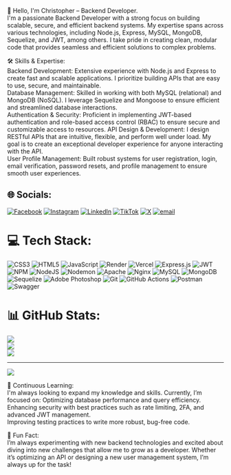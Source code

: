 👋 Hello, I'm Christopher – Backend Developer.<br>
I'm a passionate Backend Developer with a strong focus on building scalable, secure, and efficient backend systems. My expertise spans across various technologies, including Node.js, Express, MySQL, MongoDB, Sequelize, and JWT, among others. I take pride in creating clean, modular code that provides seamless and efficient solutions to complex problems.

🛠️ Skills & Expertise:<br>
Backend Development: Extensive experience with Node.js and Express to create fast and scalable applications. I prioritize building APIs that are easy to use, secure, and maintainable.<br>
Database Management: Skilled in working with both MySQL (relational) and MongoDB (NoSQL). I leverage Sequelize and Mongoose to ensure efficient and streamlined database interactions.<br>
Authentication & Security: Proficient in implementing JWT-based authentication and role-based access control (RBAC) to ensure secure and customizable access to resources.
API Design & Development: I design RESTful APIs that are intuitive, flexible, and perform well under load. My goal is to create an exceptional developer experience for anyone interacting with the API.<br>
User Profile Management: Built robust systems for user registration, login, email verification, password resets, and profile management to ensure smooth user experiences.


## 🌐 Socials:
[![Facebook](https://img.shields.io/badge/Facebook-%231877F2.svg?logo=Facebook&logoColor=white)](https://www.facebook.com/ichiogu.christopher) [![Instagram](https://img.shields.io/badge/Instagram-%23E4405F.svg?logo=Instagram&logoColor=white)](https://instagram.com/iam_chrisvibe) [![LinkedIn](https://img.shields.io/badge/LinkedIn-%230077B5.svg?logo=linkedin&logoColor=white)](https://www.linkedin.com/in/christopher-ichiogu/) [![TikTok](https://img.shields.io/badge/TikTok-%23000000.svg?logo=TikTok&logoColor=white)](https://www.tiktok.com/@chrisvibeofficial) [![X](https://img.shields.io/badge/X-black.svg?logo=X&logoColor=white)](https://x.com/@cvibeoffivial) [![email](https://img.shields.io/badge/Email-D14836?logo=gmail&logoColor=white)](mailto:ichioguchristopher98@gmail.com) 

# 💻 Tech Stack:
![CSS3](https://img.shields.io/badge/css3-%231572B6.svg?style=for-the-badge&logo=css3&logoColor=white) ![HTML5](https://img.shields.io/badge/html5-%23E34F26.svg?style=for-the-badge&logo=html5&logoColor=white) ![JavaScript](https://img.shields.io/badge/javascript-%23323330.svg?style=for-the-badge&logo=javascript&logoColor=%23F7DF1E) ![Render](https://img.shields.io/badge/Render-%46E3B7.svg?style=for-the-badge&logo=render&logoColor=white) ![Vercel](https://img.shields.io/badge/vercel-%23000000.svg?style=for-the-badge&logo=vercel&logoColor=white) ![Express.js](https://img.shields.io/badge/express.js-%23404d59.svg?style=for-the-badge&logo=express&logoColor=%2361DAFB) ![JWT](https://img.shields.io/badge/JWT-black?style=for-the-badge&logo=JSON%20web%20tokens) ![NPM](https://img.shields.io/badge/NPM-%23CB3837.svg?style=for-the-badge&logo=npm&logoColor=white) ![NodeJS](https://img.shields.io/badge/node.js-6DA55F?style=for-the-badge&logo=node.js&logoColor=white) ![Nodemon](https://img.shields.io/badge/NODEMON-%23323330.svg?style=for-the-badge&logo=nodemon&logoColor=%BBDEAD) ![Apache](https://img.shields.io/badge/apache-%23D42029.svg?style=for-the-badge&logo=apache&logoColor=white) ![Nginx](https://img.shields.io/badge/nginx-%23009639.svg?style=for-the-badge&logo=nginx&logoColor=white) ![MySQL](https://img.shields.io/badge/mysql-4479A1.svg?style=for-the-badge&logo=mysql&logoColor=white) ![MongoDB](https://img.shields.io/badge/MongoDB-%234ea94b.svg?style=for-the-badge&logo=mongodb&logoColor=white) ![Sequelize](https://img.shields.io/badge/Sequelize-52B0E7?style=for-the-badge&logo=Sequelize&logoColor=white) ![Adobe Photoshop](https://img.shields.io/badge/adobe%20photoshop-%2331A8FF.svg?style=for-the-badge&logo=adobe%20photoshop&logoColor=white) ![Git](https://img.shields.io/badge/git-%23F05033.svg?style=for-the-badge&logo=git&logoColor=white) ![GitHub Actions](https://img.shields.io/badge/github%20actions-%232671E5.svg?style=for-the-badge&logo=githubactions&logoColor=white) ![Postman](https://img.shields.io/badge/Postman-FF6C37?style=for-the-badge&logo=postman&logoColor=white) ![Swagger](https://img.shields.io/badge/-Swagger-%23Clojure?style=for-the-badge&logo=swagger&logoColor=white)
# 📊 GitHub Stats:
![](https://github-readme-stats.vercel.app/api?username=vibeofficial&theme=merko&hide_border=false&include_all_commits=true&count_private=false)<br/>
![](https://nirzak-streak-stats.vercel.app/?user=vibeofficial&theme=merko&hide_border=false)<br/>
![](https://github-readme-stats.vercel.app/api/top-langs/?username=vibeofficial&theme=merko&hide_border=false&include_all_commits=true&count_private=false&layout=compact)

---
[![](https://visitcount.itsvg.in/api?id=vibeofficial&icon=0&color=0)](https://visitcount.itsvg.in)

<!-- Proudly created with GPRM ( https://gprm.itsvg.in ) -->

🌱 Continuous Learning:<br>
I'm always looking to expand my knowledge and skills. Currently, I’m focused on:
Optimizing database performance and query efficiency.<br>
Enhancing security with best practices such as rate limiting, 2FA, and advanced JWT management.<br>
Improving testing practices to write more robust, bug-free code.

💬 Fun Fact:<br>
I’m always experimenting with new backend technologies and excited about diving into new challenges that allow me to grow as a developer. Whether it’s optimizing an API or designing a new user management system, I’m always up for the task!
